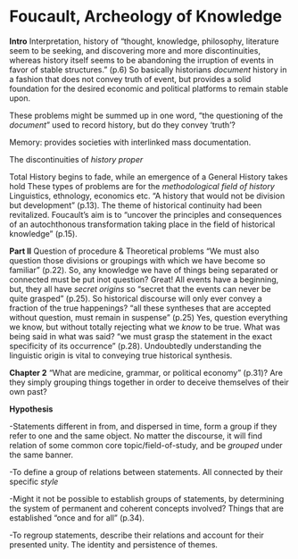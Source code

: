 # Foucault, Archeology of Knowledge
**Intro**
Interpretation, history of “thought, knowledge, philosophy, literature seem to be seeking, and discovering more and more discontinuities, whereas history itself seems to be abandoning the irruption of events in favor of stable structures.” (p.6) So basically historians *document* history in a fashion that does not convey truth of event, but provides a solid foundation for the desired economic and political platforms to remain stable upon. 

These problems might be summed up in one word, “the questioning of the *document*” used to record history, but do they convey ‘truth’? 

Memory: provides societies with interlinked mass documentation. 

The discontinuities of *history proper*

Total History begins to fade, while an emergence of a General History takes hold
These types of problems are for the *methodological field of history* Linguistics, ethnology, economics etc. 
“A history that would not be division but development” (p.13). The theme of historical continuity had been revitalized. 
Foucault’s aim is to “uncover the principles and consequences of an autochthonous transformation taking place in the field of historical knowledge” (p.15). 

**Part II**
Question of procedure & Theoretical problems
“We must also question those divisions or groupings with which we have become so familiar” (p.22). So, any knowledge we have of things being separated or connected must be put inot question? Great!
All events have a beginning, but, they all have *secret origins* so “secret that the events can never be quite grasped” (p.25). So historical discourse will only ever convey a fraction of the true happenings? 
“all these syntheses that are accepted without question, must remain in suspense” (p.25) Yes, question everything we know, but without totally rejecting what we *know* to be true. 
What was being said in what was said? “we must grasp the statement in the exact specificity of its occurrence” (p.28). Undoubtedly understanding the linguistic origin is vital to conveying true historical synthesis. 

**Chapter 2**
“What are medicine, grammar, or political economy” (p.31)? Are they simply grouping things together in order to deceive themselves of their own past? 

**Hypothesis** 

-Statements different in from, and dispersed in time, form a group if they refer to one and the same object. No matter the discourse, it will find relation of some common core topic/field-of-study, and be *grouped* under the same banner. 

-To define a group of relations between statements. All connected by their specific *style*

-Might it not be possible to establish groups of statements, by determining the system of permanent and coherent concepts involved? Things that are established “once and for all” (p.34). 

-To regroup statements, describe their relations and account for their presented unity. The identity and persistence of themes. 
 


